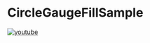 # CircleGaugeFillSample
[![youtube](https://img.youtube.com/vi/mZ3McMdFzjg/0.jpg)](http://www.youtube.com/watch?v=mZ3McMdFzjg "CircleGaugeFillSample")
